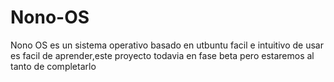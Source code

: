 # Nono-OS
Nono OS es un sistema operativo basado en utbuntu facil e intuitivo de usar es facil de aprender,este proyecto todavia en fase beta pero estaremos al tanto de completarlo
